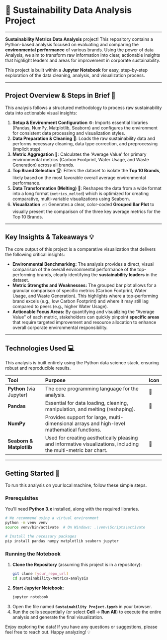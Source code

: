 
# 🌳 Sustainability Data Analysis Project 

-----
 **Sustainability Metrics Data Analysis** project\! This repository contains a Python-based analysis focused on evaluating and comparing the **environmental performance** of various brands. Using the power of data Analysis, we aim to transform raw information into clear, actionable insights that highlight leaders and areas for improvement in corporate sustainability.

This project is built within a **Jupyter Notebook** for easy, step-by-step exploration of the data cleaning, analysis, and visualization process.

-----

## Project Overview & Steps in Brief 📝

This analysis follows a structured methodology to process raw sustainability data into actionable visual insights:

1.  **Setup & Environment Configuration** ⚙️: Imports essential libraries (Pandas, NumPy, Matplotlib, Seaborn) and configures the environment for consistent data processing and visualization styles.
2.  **Data Preparation & Cleaning** 🧹: Loads the raw sustainability data and performs necessary cleaning, data type correction, and preprocessing (implicit step).
3.  **Metric Aggregation** 🔢: Calculates the 'Average Value' for primary environmental metrics (Carbon Footprint, Water Usage, and Waste Generation) across all brands.
4.  **Top Brand Selection** 🏆: Filters the dataset to isolate the **Top 10 Brands**, likely based on the most favorable overall average environmental performance.
5.  **Data Transformation (Melting)** 🔄: Reshapes the data from a wide format into a long format (`metrics_melted`) which is optimized for creating comparative, multi-variable visualizations using Seaborn.
6.  **Visualization** 📈: Generates a clear, color-coded **Grouped Bar Plot** to visually present the comparison of the three key average metrics for the Top 10 Brands.

-----

## Key Insights & Takeaways 💡

The core output of this project is a comparative visualization that delivers the following critical insights:

  * **Environmental Benchmarking:** The analysis provides a direct, visual comparison of the overall environmental performance of the top-performing brands, clearly identifying the **sustainability leaders** in the dataset.
  * **Metric Strengths and Weaknesses:** The grouped bar plot allows for a granular comparison of specific metrics (Carbon Footprint, Water Usage, and Waste Generation). This highlights where a top-performing brand excels (e.g., low Carbon Footprint) and where it may still lag compared to peers (e.g., higher Water Usage).
  * **Actionable Focus Areas:** By quantifying and visualizing the "Average Value" of each metric, stakeholders can quickly pinpoint **specific areas** that require targeted improvement and resource allocation to enhance overall corporate environmental responsibility.

-----

## Technologies Used 💻

This analysis is built entirely using the Python data science stack, ensuring robust and reproducible results.

| Tool | Purpose | Icon |
| :--- | :--- | :--- |
| **Python** (via Jupyter) | The core programming language for the analysis. | 🐍 |
| **Pandas** | Essential for data loading, cleaning, manipulation, and melting (reshaping). | 🐼 |
| **NumPy** | Provides support for large, multi-dimensional arrays and high-level mathematical functions. | |
| **Seaborn & Matplotlib** | Used for creating aesthetically pleasing and informative visualizations, including the multi-metric bar chart. | 🎨 |

-----

## Getting Started 🚀

To run this analysis on your local machine, follow these simple steps.

### Prerequisites

You'll need **Python 3.x** installed, along with the required libraries.

```bash
# We recommend using a virtual environment
python -m venv venv
source venv/bin/activate  # On Windows: .\venv\Scripts\activate

# Install the necessary packages
pip install pandas numpy matplotlib seaborn jupyter
```

### Running the Notebook

1.  **Clone the Repository** (assuming this project is in a repository):
    ```bash
    git clone [your_repo_url]
    cd sustainability-metrics-analysis
    ```
2.  **Start Jupyter Notebook:**
    ```bash
    jupyter notebook
    ```
3.  Open the file named **`Sustainability Project.ipynb`** in your browser.
4.  Run the cells sequentially (or select **Cell** -\> **Run All**) to execute the entire analysis and generate the final visualization.

Enjoy exploring the data\! If you have any questions or suggestions, please feel free to reach out. Happy analyzing\! 💡
